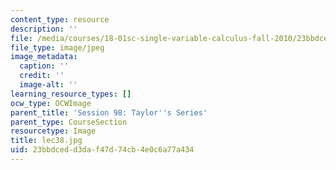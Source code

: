 ```yaml
---
content_type: resource
description: ''
file: /media/courses/18-01sc-single-variable-calculus-fall-2010/23bbdcedd3daf47d74cb4e0c6a77a434_lec38.jpg
file_type: image/jpeg
image_metadata:
  caption: ''
  credit: ''
  image-alt: ''
learning_resource_types: []
ocw_type: OCWImage
parent_title: 'Session 98: Taylor''s Series'
parent_type: CourseSection
resourcetype: Image
title: lec38.jpg
uid: 23bbdced-d3da-f47d-74cb-4e0c6a77a434
---
```

